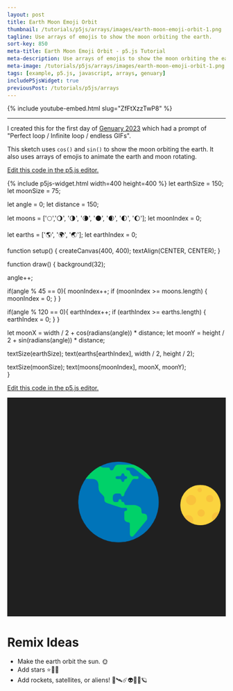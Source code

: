 ```yaml
---
layout: post
title: Earth Moon Emoji Orbit
thumbnail: /tutorials/p5js/arrays/images/earth-moon-emoji-orbit-1.png
tagline: Use arrays of emojis to show the moon orbiting the earth.
sort-key: 850
meta-title: Earth Moon Emoji Orbit - p5.js Tutorial
meta-description: Use arrays of emojis to show the moon orbiting the earth.
meta-image: /tutorials/p5js/arrays/images/earth-moon-emoji-orbit-1.png
tags: [example, p5.js, javascript, arrays, genuary]
includeP5jsWidget: true
previousPost: /tutorials/p5js/arrays
---
```


{% include youtube-embed.html slug="ZfFtXzzTwP8" %}

---

I created this for the first day of [Genuary 2023](https://genuary.art/) which had a prompt of "Perfect loop / Infinite loop / endless GIFs".

This sketch uses `cos()` and `sin()` to show the moon orbiting the earth. It also uses arrays of emojis to animate the earth and moon rotating.

[Edit this code in the p5.js editor.](https://editor.p5js.org/KevinWorkman/sketches/_A9FF9Ujq)

{% include p5js-widget.html width=400 height=400 %}
let earthSize = 150;
let moonSize = 75;

let angle = 0;
let distance = 150;

let moons = ['🌕','🌖', '🌗', '🌘', '🌑', '🌒', '🌓', '🌔'];
let moonIndex = 0;

let earths = ['🌎', '🌍', '🌏'];
let earthIndex = 0;

function setup() {
  createCanvas(400, 400);
  textAlign(CENTER, CENTER);
}

function draw() {
  background(32);

  angle++;

  if(angle % 45 == 0){
    moonIndex++;
    if (moonIndex >= moons.length) {
      moonIndex = 0;
    }
  }

  if(angle % 120 == 0){
    earthIndex++;
    if (earthIndex >= earths.length) {
      earthIndex = 0;
    }
  }

  let moonX = width / 2 + cos(radians(angle)) * distance;
  let moonY = height / 2 + sin(radians(angle)) * distance;

  textSize(earthSize);
  text(earths[earthIndex], width / 2, height / 2);

  textSize(moonSize);
  text(moons[moonIndex], moonX, moonY);  
}
</script>

[Edit this code in the p5.js editor.](https://editor.p5js.org/KevinWorkman/sketches/_A9FF9Ujq)

![emoji moon orbiting emoji earth](/tutorials/p5js/arrays/images/earth-moon-emoji-orbit-2.gif)

# Remix Ideas

- Make the earth orbit the sun. 🌞
- Add stars ⭐🌟✨
- Add rockets, satellites, or aliens! 🚀🛰️☄️👽👾🌌🪐
